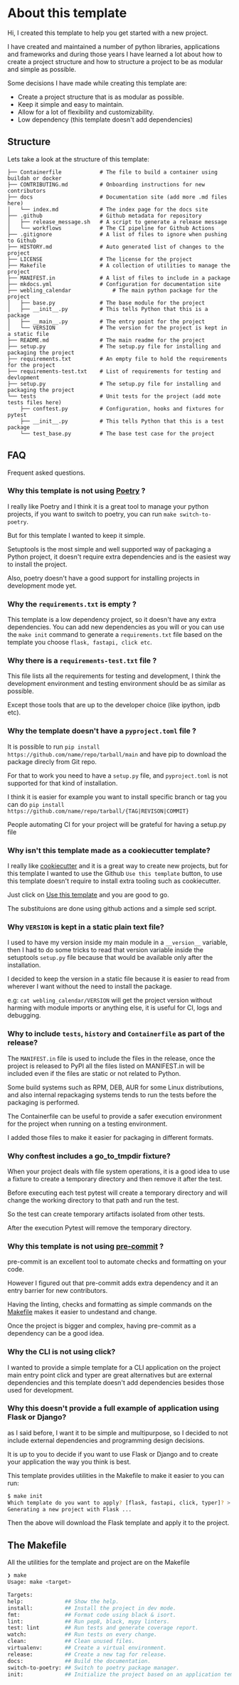 # About this template

Hi, I created this template to help you get started with a new project.

I have created and maintained a number of python libraries, applications and 
frameworks and during those years I have learned a lot about how to create a 
project structure and how to structure a project to be as modular and simple 
as possible.

Some decisions I have made while creating this template are:

 - Create a project structure that is as modular as possible.
 - Keep it simple and easy to maintain.
 - Allow for a lot of flexibility and customizability.
 - Low dependency (this template doesn't add dependencies)

## Structure

Lets take a look at the structure of this template:

```text
├── Containerfile            # The file to build a container using buildah or docker
├── CONTRIBUTING.md          # Onboarding instructions for new contributors
├── docs                     # Documentation site (add more .md files here)
│   └── index.md             # The index page for the docs site
├── .github                  # Github metadata for repository
│   ├── release_message.sh   # A script to generate a release message
│   └── workflows            # The CI pipeline for Github Actions
├── .gitignore               # A list of files to ignore when pushing to Github
├── HISTORY.md               # Auto generated list of changes to the project
├── LICENSE                  # The license for the project
├── Makefile                 # A collection of utilities to manage the project
├── MANIFEST.in              # A list of files to include in a package
├── mkdocs.yml               # Configuration for documentation site
├── webling_calendar             # The main python package for the project
│   ├── base.py              # The base module for the project
│   ├── __init__.py          # This tells Python that this is a package
│   ├── __main__.py          # The entry point for the project
│   └── VERSION              # The version for the project is kept in a static file
├── README.md                # The main readme for the project
├── setup.py                 # The setup.py file for installing and packaging the project
├── requirements.txt         # An empty file to hold the requirements for the project
├── requirements-test.txt    # List of requirements for testing and devlopment
├── setup.py                 # The setup.py file for installing and packaging the project
└── tests                    # Unit tests for the project (add mote tests files here)
    ├── conftest.py          # Configuration, hooks and fixtures for pytest
    ├── __init__.py          # This tells Python that this is a test package
    └── test_base.py         # The base test case for the project
```

## FAQ

Frequent asked questions.

### Why this template is not using [Poetry](https://python-poetry.org/) ?

I really like Poetry and I think it is a great tool to manage your python projects,
if you want to switch to poetry, you can run `make switch-to-poetry`.

But for this template I wanted to keep it simple.

Setuptools is the most simple and well supported way of packaging a Python project,
it doesn't require extra dependencies and is the easiest way to install the project.

Also, poetry doesn't have a good support for installing projects in development mode yet.

### Why the `requirements.txt` is empty ?

This template is a low dependency project, so it doesn't have any extra dependencies.
You can add new dependencies as you will or you can use the `make init` command to
generate a `requirements.txt` file based on the template you choose `flask, fastapi, click etc`.

### Why there is a `requirements-test.txt` file ?

This file lists all the requirements for testing and development,
I think the development environment and testing environment should be as similar as possible.

Except those tools that are up to the developer choice (like ipython, ipdb etc).

### Why the template doesn't have a `pyproject.toml` file ?

It is possible to run `pip install https://github.com/name/repo/tarball/main` and
have pip to download the package direcly from Git repo.

For that to work you need to have a `setup.py` file, and `pyproject.toml` is not
supported for that kind of installation.

I think it is easier for example you want to install specific branch or tag you can
do `pip install https://github.com/name/repo/tarball/{TAG|REVISON|COMMIT}`

People automating CI for your project will be grateful for having a setup.py file

### Why isn't this template made as a cookiecutter template?

I really like [cookiecutter](https://github.com/cookiecutter/cookiecutter) and it is a great way to create new projects,
but for this template I wanted to use the Github `Use this template` button,
to use this template doesn't require to install extra tooling such as cookiecutter.

Just click on [Use this template](https://github.com/rochacbruno/python-project-template/generate) and you are good to go.

The substituions are done using github actions and a simple sed script.

### Why `VERSION` is kept in a static plain text file?

I used to have my version inside my main module in a `__version__` variable, then
I had to do some tricks to read that version variable inside the setuptools 
`setup.py` file because that would be available only after the installation.

I decided to keep the version in a static file because it is easier to read from
wherever I want without the need to install the package.

e.g: `cat webling_calendar/VERSION` will get the project version without harming
with module imports or anything else, it is useful for CI, logs and debugging.

### Why to include `tests`, `history` and `Containerfile` as part of the release?

The `MANIFEST.in` file is used to include the files in the release, once the 
project is released to PyPI all the files listed on MANIFEST.in will be included
even if the files are static or not related to Python.

Some build systems such as RPM, DEB, AUR for some Linux distributions, and also
internal repackaging systems tends to run the tests before the packaging is performed.

The Containerfile can be useful to provide a safer execution environment for 
the project when running on a testing environment.

I added those files to make it easier for packaging in different formats.

### Why conftest includes a go_to_tmpdir fixture?

When your project deals with file system operations, it is a good idea to use
a fixture to create a temporary directory and then remove it after the test.

Before executing each test pytest will create a temporary directory and will
change the working directory to that path and run the test.

So the test can create temporary artifacts isolated from other tests.

After the execution Pytest will remove the temporary directory.

### Why this template is not using [pre-commit](https://pre-commit.com/) ?

pre-commit is an excellent tool to automate checks and formatting on your code.

However I figured out that pre-commit adds extra dependency and it an entry barrier
for new contributors.

Having the linting, checks and formatting as simple commands on the [Makefile](Makefile)
makes it easier to undestand and change.

Once the project is bigger and complex, having pre-commit as a dependency can be a good idea.

### Why the CLI is not using click?

I wanted to provide a simple template for a CLI application on the project main entry point
click and typer are great alternatives but are external dependencies and this template
doesn't add dependencies besides those used for development.

### Why this doesn't provide a full example of application using Flask or Django?

as I said before, I want it to be simple and multipurpose, so I decided to not include
external dependencies and programming design decisions.

It is up to you to decide if you want to use Flask or Django and to create your application
the way you think is best.

This template provides utilities in the Makefile to make it easier to you can run:

```bash
$ make init 
Which template do you want to apply? [flask, fastapi, click, typer]? > flask
Generating a new project with Flask ...
```

Then the above will download the Flask template and apply it to the project.

## The Makefile

All the utilities for the template and project are on the Makefile

```bash
❯ make
Usage: make <target>

Targets:
help:             ## Show the help.
install:          ## Install the project in dev mode.
fmt:              ## Format code using black & isort.
lint:             ## Run pep8, black, mypy linters.
test: lint        ## Run tests and generate coverage report.
watch:            ## Run tests on every change.
clean:            ## Clean unused files.
virtualenv:       ## Create a virtual environment.
release:          ## Create a new tag for release.
docs:             ## Build the documentation.
switch-to-poetry: ## Switch to poetry package manager.
init:             ## Initialize the project based on an application template.
```
